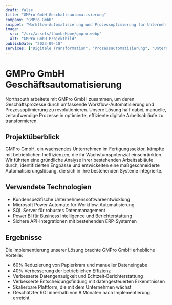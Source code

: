 ```yaml
---
draft: false
title: "GMPro GmbH Geschäftsautomatisierung"
company: "GMPro GmbH"
snippet: "Workflow-Automatisierung und Prozessoptimierung für Unternehmen"
image:
  src: "/src/assets/thumbsHome/gmpro.webp"
  alt: "GMPro GmbH Projektbild"
publishDate: "2023-09-18"
services: ["Digitale Transformation", "Prozessautomatisierung", "Unternehmenssoftware"]
---
```


# GMPro GmbH Geschäftsautomatisierung

Northsouth arbeitete mit GMPro GmbH zusammen, um deren Geschäftsprozesse durch umfassende Workflow-Automatisierung und Prozessoptimierung zu revolutionieren. Unsere Lösung half dabei, manuelle, zeitaufwendige Prozesse in optimierte, effiziente digitale Arbeitsabläufe zu transformieren.

## Projektüberblick

GMPro GmbH, ein wachsendes Unternehmen im Fertigungssektor, kämpfte mit betrieblichen Ineffizienzen, die ihr Wachstumspotenzial einschränkten. Wir führten eine gründliche Analyse ihrer bestehenden Arbeitsabläufe durch, identifizierten Engpässe und entwickelten eine maßgeschneiderte Automatisierungslösung, die sich in ihre bestehenden Systeme integrierte.

## Verwendete Technologien

- Kundenspezifische Unternehmenssoftwareentwicklung
- Microsoft Power Automate für Workflow-Automatisierung
- SQL Server für robustes Datenmanagement
- Power BI für Business Intelligence und Berichterstattung
- Sichere API-Integrationen mit bestehenden ERP-Systemen

## Ergebnisse

Die Implementierung unserer Lösung brachte GMPro GmbH erhebliche Vorteile:

- 60% Reduzierung von Papierkram und manueller Dateneingabe
- 40% Verbesserung der betrieblichen Effizienz
- Verbesserte Datengenauigkeit und Echtzeit-Berichterstattung
- Verbesserte Entscheidungsfindung mit datengesteuerten Erkenntnissen
- Skalierbare Plattform, die mit dem Unternehmen wächst
- Geschätzter ROI innerhalb von 8 Monaten nach Implementierung erreicht